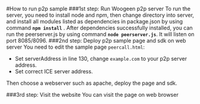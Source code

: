 #How to run p2p sample
###1st step: Run Woogeen p2p server
To run the server, you need to install node and npm, then change directory into server, and install all modules listed as dependencies in package.json by using command **`npm install`**  .
After dependencies successfully installed,  you can run the peerserver.js by using command **`node peerserver.js`**. It will listen on port 8085/8096.
###2nd step:  Deploy p2p sample page and sdk on web server
You need to edit the sample page `peercall.html`:

 - Set serverAddress in line 130, change `example.com` to your p2p server address.
 - Set correct ICE server address.

Then choose a webserver such as apache, deploy the page and sdk.

###3rd step: Visit the website
You can visit the page on web browser